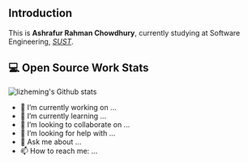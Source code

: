 
## Introduction

This is **Ashrafur Rahman Chowdhury**, currently studying at Software Engineering, *[SUST](https://www.sust.edu/)*.  

## 💻 Open Source Work Stats

![lizheming's Github stats](https://github-readme-stats.vercel.app/api?username=SaYMy-NaMe&show_icons=true)

- 🔭 I’m currently working on ...
- 🌱 I’m currently learning ...
- 👯 I’m looking to collaborate on ...
- 🤔 I’m looking for help with ...
- 💬 Ask me about ...
- 📫 How to reach me: ...


